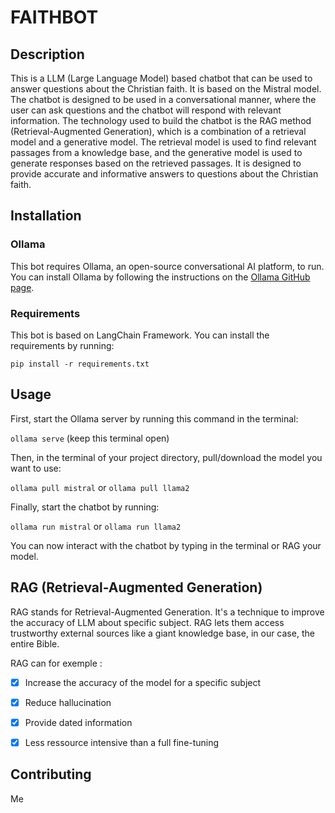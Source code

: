 # FAITHBOT

## Description
This is a LLM (Large Language Model) based chatbot that can be used to answer questions about the Christian faith. It is based on the Mistral model. The chatbot is designed to be used in a conversational manner, where the user can ask questions and the chatbot will respond with relevant information. The technology used to build the chatbot is the RAG method (Retrieval-Augmented Generation), which is a combination of a retrieval model and a generative model. The retrieval model is used to find relevant passages from a knowledge base, and the generative model is used to generate responses based on the retrieved passages. It is designed to provide accurate and informative answers to questions about the Christian faith.

## Installation

### Ollama

This bot requires Ollama, an open-source conversational AI platform, to run.
You can install Ollama by following the instructions on the [Ollama GitHub page](https://github.com/ollama/ollama).

### Requirements

This bot is based on LangChain Framework. You can install the requirements by running:

`pip install -r requirements.txt`

## Usage

First, start the Ollama server by running this command in the terminal:

`ollama serve` (keep this terminal open)

Then, in the terminal of your project directory, pull/download the model you want to use:

`ollama pull mistral` or `ollama pull llama2`

Finally, start the chatbot by running:

`ollama run mistral` or `ollama run llama2`

You can now interact with the chatbot by typing in the terminal or RAG your model.

## RAG (Retrieval-Augmented Generation)

RAG stands for Retrieval-Augmented Generation. It's a technique to improve the accuracy of LLM about specific subject. RAG lets them access trustworthy external sources like a giant knowledge base, in our case, the entire Bible.

RAG can for exemple :

- [x] Increase the accuracy of the model for a specific subject
- [x] Reduce hallucination
- [x] Provide dated information
- [x] Less ressource intensive than a full fine-tuning


## Contributing

Me

